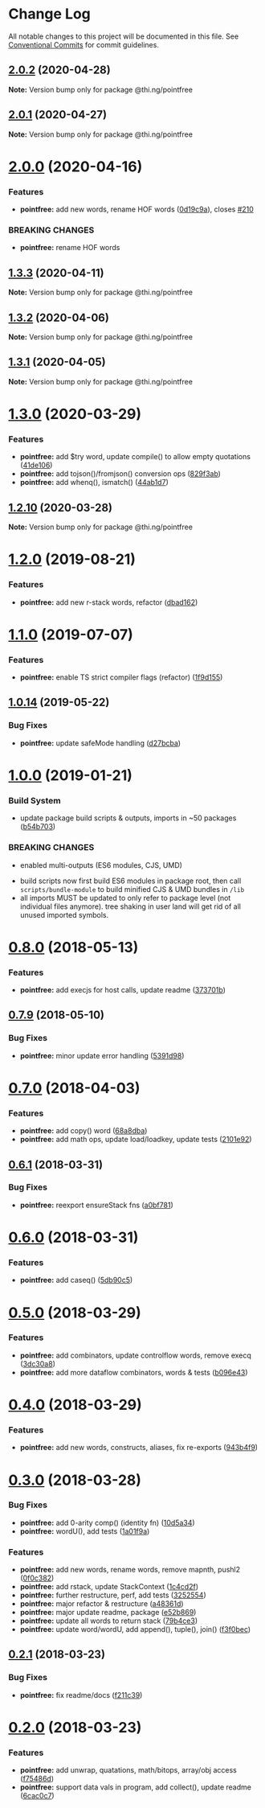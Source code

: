 # Change Log

All notable changes to this project will be documented in this file.
See [Conventional Commits](https://conventionalcommits.org) for commit guidelines.

## [2.0.2](https://github.com/thi-ng/umbrella/compare/@thi.ng/pointfree@2.0.1...@thi.ng/pointfree@2.0.2) (2020-04-28)

**Note:** Version bump only for package @thi.ng/pointfree





## [2.0.1](https://github.com/thi-ng/umbrella/compare/@thi.ng/pointfree@2.0.0...@thi.ng/pointfree@2.0.1) (2020-04-27)

**Note:** Version bump only for package @thi.ng/pointfree





# [2.0.0](https://github.com/thi-ng/umbrella/compare/@thi.ng/pointfree@1.3.3...@thi.ng/pointfree@2.0.0) (2020-04-16)


### Features

* **pointfree:** add new words, rename HOF words ([0d19c9a](https://github.com/thi-ng/umbrella/commit/0d19c9a23de3fc4188d8d0329783211f5013716b)), closes [#210](https://github.com/thi-ng/umbrella/issues/210)


### BREAKING CHANGES

* **pointfree:** rename HOF words





## [1.3.3](https://github.com/thi-ng/umbrella/compare/@thi.ng/pointfree@1.3.2...@thi.ng/pointfree@1.3.3) (2020-04-11)

**Note:** Version bump only for package @thi.ng/pointfree





## [1.3.2](https://github.com/thi-ng/umbrella/compare/@thi.ng/pointfree@1.3.1...@thi.ng/pointfree@1.3.2) (2020-04-06)

**Note:** Version bump only for package @thi.ng/pointfree





## [1.3.1](https://github.com/thi-ng/umbrella/compare/@thi.ng/pointfree@1.3.0...@thi.ng/pointfree@1.3.1) (2020-04-05)

**Note:** Version bump only for package @thi.ng/pointfree





# [1.3.0](https://github.com/thi-ng/umbrella/compare/@thi.ng/pointfree@1.2.10...@thi.ng/pointfree@1.3.0) (2020-03-29)


### Features

* **pointfree:** add $try word, update compile() to allow empty quotations ([41de106](https://github.com/thi-ng/umbrella/commit/41de106e776ad102e827ccc062a19a4e637613a0))
* **pointfree:** add tojson()/fromjson() conversion ops ([829f3ab](https://github.com/thi-ng/umbrella/commit/829f3ab129084619c05b434732b46b6c26d32b5e))
* **pointfree:** add whenq(), ismatch() ([44ab1d7](https://github.com/thi-ng/umbrella/commit/44ab1d7f5ff52a9226b873b42adada3eac1674e9))





## [1.2.10](https://github.com/thi-ng/umbrella/compare/@thi.ng/pointfree@1.2.9...@thi.ng/pointfree@1.2.10) (2020-03-28)

**Note:** Version bump only for package @thi.ng/pointfree





# [1.2.0](https://github.com/thi-ng/umbrella/compare/@thi.ng/pointfree@1.1.3...@thi.ng/pointfree@1.2.0) (2019-08-21)

### Features

* **pointfree:** add new r-stack words, refactor ([dbad162](https://github.com/thi-ng/umbrella/commit/dbad162))

# [1.1.0](https://github.com/thi-ng/umbrella/compare/@thi.ng/pointfree@1.0.14...@thi.ng/pointfree@1.1.0) (2019-07-07)

### Features

* **pointfree:** enable TS strict compiler flags (refactor) ([1f9d155](https://github.com/thi-ng/umbrella/commit/1f9d155))

## [1.0.14](https://github.com/thi-ng/umbrella/compare/@thi.ng/pointfree@1.0.13...@thi.ng/pointfree@1.0.14) (2019-05-22)

### Bug Fixes

* **pointfree:** update safeMode handling ([d27bcba](https://github.com/thi-ng/umbrella/commit/d27bcba))

# [1.0.0](https://github.com/thi-ng/umbrella/compare/@thi.ng/pointfree@0.8.15...@thi.ng/pointfree@1.0.0) (2019-01-21)

### Build System

* update package build scripts & outputs, imports in ~50 packages ([b54b703](https://github.com/thi-ng/umbrella/commit/b54b703))

### BREAKING CHANGES

* enabled multi-outputs (ES6 modules, CJS, UMD)

- build scripts now first build ES6 modules in package root, then call
  `scripts/bundle-module` to build minified CJS & UMD bundles in `/lib`
- all imports MUST be updated to only refer to package level
  (not individual files anymore). tree shaking in user land will get rid of
  all unused imported symbols.

<a name="0.8.0"></a>
# [0.8.0](https://github.com/thi-ng/umbrella/compare/@thi.ng/pointfree@0.7.10...@thi.ng/pointfree@0.8.0) (2018-05-13)

### Features

* **pointfree:** add execjs for host calls, update readme ([373701b](https://github.com/thi-ng/umbrella/commit/373701b))

<a name="0.7.9"></a>
## [0.7.9](https://github.com/thi-ng/umbrella/compare/@thi.ng/pointfree@0.7.8...@thi.ng/pointfree@0.7.9) (2018-05-10)

### Bug Fixes

* **pointfree:** minor update error handling ([5391d98](https://github.com/thi-ng/umbrella/commit/5391d98))

<a name="0.7.0"></a>
# [0.7.0](https://github.com/thi-ng/umbrella/compare/@thi.ng/pointfree@0.6.2...@thi.ng/pointfree@0.7.0) (2018-04-03)

### Features

* **pointfree:** add copy() word ([68a8dba](https://github.com/thi-ng/umbrella/commit/68a8dba))
* **pointfree:** add math ops, update load/loadkey, update tests ([2101e92](https://github.com/thi-ng/umbrella/commit/2101e92))

<a name="0.6.1"></a>
## [0.6.1](https://github.com/thi-ng/umbrella/compare/@thi.ng/pointfree@0.6.0...@thi.ng/pointfree@0.6.1) (2018-03-31)

### Bug Fixes

* **pointfree:** reexport ensureStack fns ([a0bf781](https://github.com/thi-ng/umbrella/commit/a0bf781))

<a name="0.6.0"></a>
# [0.6.0](https://github.com/thi-ng/umbrella/compare/@thi.ng/pointfree@0.5.0...@thi.ng/pointfree@0.6.0) (2018-03-31)

### Features

* **pointfree:** add caseq() ([5db90c5](https://github.com/thi-ng/umbrella/commit/5db90c5))

<a name="0.5.0"></a>
# [0.5.0](https://github.com/thi-ng/umbrella/compare/@thi.ng/pointfree@0.4.0...@thi.ng/pointfree@0.5.0) (2018-03-29)

### Features

* **pointfree:** add combinators, update controlflow words, remove execq ([3dc30a8](https://github.com/thi-ng/umbrella/commit/3dc30a8))
* **pointfree:** add more dataflow combinators, words & tests ([b096e43](https://github.com/thi-ng/umbrella/commit/b096e43))

<a name="0.4.0"></a>
# [0.4.0](https://github.com/thi-ng/umbrella/compare/@thi.ng/pointfree@0.3.0...@thi.ng/pointfree@0.4.0) (2018-03-29)

### Features

* **pointfree:** add new words, constructs, aliases, fix re-exports ([943b4f9](https://github.com/thi-ng/umbrella/commit/943b4f9))

<a name="0.3.0"></a>
# [0.3.0](https://github.com/thi-ng/umbrella/compare/@thi.ng/pointfree@0.2.1...@thi.ng/pointfree@0.3.0) (2018-03-28)

### Bug Fixes

* **pointfree:** add 0-arity comp() (identity fn) ([10d5a34](https://github.com/thi-ng/umbrella/commit/10d5a34))
* **pointfree:** wordU(), add tests ([1a01f9a](https://github.com/thi-ng/umbrella/commit/1a01f9a))

### Features

* **pointfree:** add new words, rename words, remove mapnth, pushl2 ([0f0c382](https://github.com/thi-ng/umbrella/commit/0f0c382))
* **pointfree:** add rstack, update StackContext ([1c4cd2f](https://github.com/thi-ng/umbrella/commit/1c4cd2f))
* **pointfree:** further restructure, perf, add tests ([3252554](https://github.com/thi-ng/umbrella/commit/3252554))
* **pointfree:** major refactor & restructure ([a48361d](https://github.com/thi-ng/umbrella/commit/a48361d))
* **pointfree:** major update readme, package ([e52b869](https://github.com/thi-ng/umbrella/commit/e52b869))
* **pointfree:** update all words to return stack ([79b4ce3](https://github.com/thi-ng/umbrella/commit/79b4ce3))
* **pointfree:** update word/wordU, add append(), tuple(), join() ([f3f0bec](https://github.com/thi-ng/umbrella/commit/f3f0bec))

<a name="0.2.1"></a>
## [0.2.1](https://github.com/thi-ng/umbrella/compare/@thi.ng/pointfree@0.2.0...@thi.ng/pointfree@0.2.1) (2018-03-23)

### Bug Fixes

* **pointfree:** fix readme/docs ([f211c39](https://github.com/thi-ng/umbrella/commit/f211c39))

<a name="0.2.0"></a>
# [0.2.0](https://github.com/thi-ng/umbrella/compare/@thi.ng/pointfree@0.1.0...@thi.ng/pointfree@0.2.0) (2018-03-23)

### Features

* **pointfree:** add unwrap, quatations, math/bitops, array/obj access ([f75486d](https://github.com/thi-ng/umbrella/commit/f75486d))
* **pointfree:** support data vals in program, add collect(), update readme ([6cac0c7](https://github.com/thi-ng/umbrella/commit/6cac0c7))
